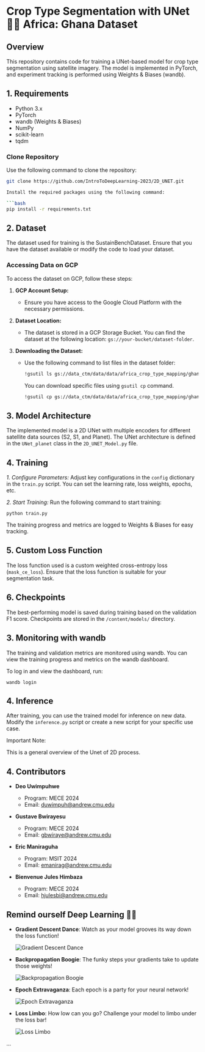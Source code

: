 # Crop Type Segmentation with UNet 🌾🚜 Africa: Ghana Dataset

## Overview

This repository contains code for training a UNet-based model for crop type segmentation using satellite imagery. The model is implemented in PyTorch, and experiment tracking is performed using Weights & Biases (wandb).

## 1. Requirements

- Python 3.x
- PyTorch
- wandb (Weights & Biases)
- NumPy
- scikit-learn
- tqdm

### Clone Repository

Use the following command to clone the repository:

```bash
git clone https://github.com/IntroToDeepLearning-2023/2D_UNET.git

Install the required packages using the following command:

```bash
pip install -r requirements.txt
```
## 2. Dataset
The dataset used for training is the SustainBenchDataset. Ensure that you have the dataset available or modify the code to load your dataset.

### Accessing Data on GCP

To access the dataset on GCP, follow these steps:

1. **GCP Account Setup:**
   - Ensure you have access to the Google Cloud Platform with the necessary permissions.

2. **Dataset Location:**
   - The dataset is stored in a GCP Storage Bucket. You can find the dataset at the following location: `gs://your-bucket/dataset-folder`.

3. **Downloading the Dataset:**
   - Use the following command to list files in the dataset folder:

     ```bash
     !gsutil ls gs://data_ctm/data/data/africa_crop_type_mapping/ghana/
     ```

     You can download specific files using `gsutil cp` command.

     ```bash
     !gsutil cp gs://data_ctm/data/data/africa_crop_type_mapping/ghana/your_file.csv .
     ```

## 3. Model Architecture
The implemented model is a 2D UNet with multiple encoders for different satellite data sources (S2, S1, and Planet). The UNet architecture is defined in the `UNet_planet` class in the `2D_UNET_Model.py` file.

## 4. Training

*1. Configure Parameters:* Adjust key configurations in the `config` dictionary in the `train.py` script. You can set the learning rate, loss weights, epochs, etc.

*2. Start Training:* Run the following command to start training:

`python train.py`

The training progress and metrics are logged to Weights & Biases for easy tracking.

## 5. Custom Loss Function

The loss function used is a custom weighted cross-entropy loss (`mask_ce_loss`). Ensure that the loss function is suitable for your segmentation task.

## 6. Checkpoints

The best-performing model is saved during training based on the validation F1 score. Checkpoints are stored in the `/content/models/` directory.

## 3. Monitoring with wandb

The training and validation metrics are monitored using wandb. You can view the training progress and metrics on the wandb dashboard.

To log in and view the dashboard, run:

`wandb login`

## 4. Inference

After training, you can use the trained model for inference on new data. Modify the `inference.py` script or create a new script for your specific use case.

Important Note:

This is a general overview of the Unet of 2D process.

## 4. Contributors

- **Deo Uwimpuhwe**
  - Program: MECE 2024
  - Email: [duwimpuh@andrew.cmu.edu](mailto:duwimpuh@andrew.cmu.edu)

- **Gustave Bwirayesu**
  - Program: MECE 2024
  - Email: [gbwiraye@andrew.cmu.edu](mailto:gbwiraye@andrew.cmu.edu)

- **Eric Maniraguha**
  - Program: MSIT 2024
  - Email: [emanirag@andrew.cmu.edu](mailto:emanirag@andrew.cmu.edu)

- **Bienvenue Jules Himbaza**
  - Program: MECE 2024
  - Email: [hjulesbi@andrew.cmu.edu](mailto:hjulesbi@andrew.cmu.edu)


## Remind ourself Deep Learning 🤖🎉

- **Gradient Descent Dance**: Watch as your model grooves its way down the loss function!
  
  ![Gradient Descent Dance](icons/dance.gif)

- **Backpropagation Boogie**: The funky steps your gradients take to update those weights!

  ![Backpropagation Boogie](icons/boogie.gif)

- **Epoch Extravaganza**: Each epoch is a party for your neural network!

  ![Epoch Extravaganza](icons/party.gif)

- **Loss Limbo**: How low can you go? Challenge your model to limbo under the loss bar!

  ![Loss Limbo](icons/limbo.gif)

...


